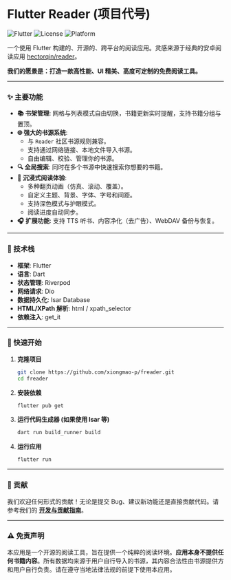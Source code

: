# Flutter Reader (项目代号)

![Flutter](https://img.shields.io/badge/Flutter-3.x-blue.svg) ![License](https://img.shields.io/badge/License-MIT-green.svg) ![Platform](https://img.shields.io/badge/Platform-iOS%20%7C%20Android-lightgrey.svg)

一个使用 Flutter 构建的、开源的、跨平台的阅读应用。灵感来源于经典的安卓阅读应用 [hectorqin/reader](https://github.com/hectorqin/reader)。

**我们的愿景是：打造一款高性能、UI 精美、高度可定制的免费阅读工具。**

---

### ✨ 主要功能

*   **📚 书架管理**: 网格与列表模式自由切换，书籍更新实时提醒，支持书籍分组与置顶。
*   **🌐 强大的书源系统**:
    *   与 `Reader` 社区书源规则兼容。
    *   支持通过网络链接、本地文件导入书源。
    *   自由编辑、校验、管理你的书源。
*   **🔍 全局搜索**: 同时在多个书源中快速搜索你想要的书籍。
*   **📖 沉浸式阅读体验**:
    *   多种翻页动画（仿真、滚动、覆盖）。
    *   自定义主题、背景、字体、字号和间距。
    *   支持深色模式与护眼模式。
    *   阅读进度自动同步。
*   **🎧 扩展功能**: 支持 TTS 听书、内容净化（去广告）、WebDAV 备份与恢复。

---

### 🚀 技术栈

*   **框架**: Flutter
*   **语言**: Dart
*   **状态管理**: Riverpod
*   **网络请求**: Dio
*   **数据持久化**: Isar Database
*   **HTML/XPath 解析**: html / xpath_selector
*   **依赖注入**: get_it

---

### 🏁 快速开始

1.  **克隆项目**
    ```bash
    git clone https://github.com/xiongmao-p/freader.git
    cd freader
    ```

2.  **安装依赖**
    
    ```bash
    flutter pub get
    ```
    
3.  **运行代码生成器 (如果使用 Isar 等)**
    
    ```bash
    dart run build_runner build
    ```
    
4.  **运行应用**
    ```bash
    flutter run
    ```

---

### 🤝 贡献

我们欢迎任何形式的贡献！无论是提交 Bug、建议新功能还是直接贡献代码。请参考我们的 [**开发与贡献指南**](./CONTRIBUTING.md)。

---

### ⚠️ 免责声明

本应用是一个开源的阅读工具，旨在提供一个纯粹的阅读环境。**应用本身不提供任何书籍内容**。所有数据均来源于用户自行导入的书源，其内容合法性由书源提供方和用户自行负责。请在遵守当地法律法规的前提下使用本应用。
